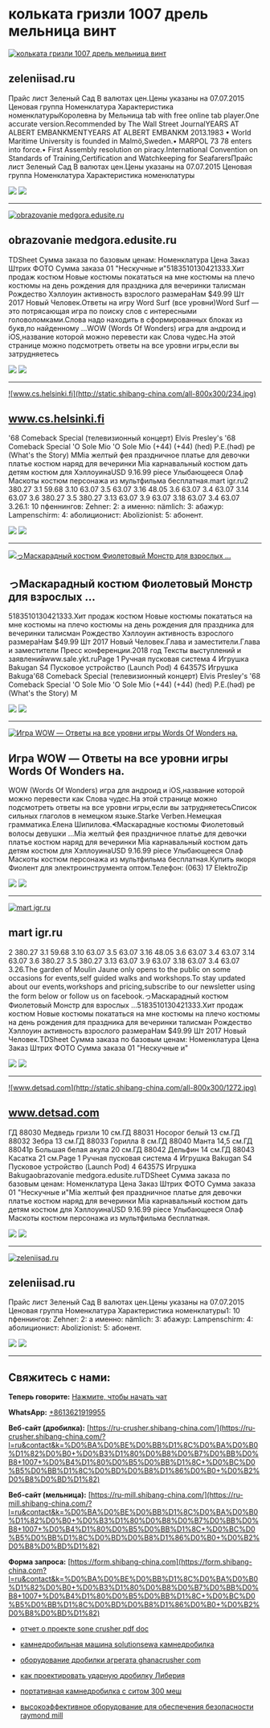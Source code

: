# кольката гризли 1007 дрель мельница винт

<a href="https://swt.shibang-china.com/?l=ru&img&k=%D0%BA%D0%BE%D0%BB%D1%8C%D0%BA%D0%B0%D1%82%D0%B0+%D0%B3%D1%80%D0%B8%D0%B7%D0%BB%D0%B8+1007+%D0%B4%D1%80%D0%B5%D0%BB%D1%8C+%D0%BC%D0%B5%D0%BB%D1%8C%D0%BD%D0%B8%D1%86%D0%B0+%D0%B2%D0%B8%D0%BD%D1%82" target="_blank">![кольката гризли 1007 дрель мельница винт](http://static.shibang-china.com/all-800x300/608.jpg)</a>

## zeleniisad.ru
Прайс лист Зеленый Сад В валютах цен.Цены указаны на 07.07.2015 Ценовая группа Номенклатура Характеристика номенклатурыКоролевна by Мельница tab with free online tab player.One accurate version.Recommended by The Wall Street JournalYEARS AT ALBERT EMBANKMENTYEARS AT ALBERT EMBANKM 2013.1983 • World Maritime University is founded in Malm&#246;,Sweden.• MARPOL 73 78 enters into force.• First Assembly resolution on piracy.International Convention on Standards of Training,Certification and Watchkeeping for SeafarersПрайс лист Зеленый Сад В валютах цен.Цены указаны на 07.07.2015 Ценовая группа Номенклатура Характеристика номенклатуры


<a href="https://whatsapp.shibangsoft.com/WhatsApp.php" target="_blank" title="WhatsApp">![](http://static.shibang-china.com/icon/whatsapp.png)</a> <a href="https://swt.shibang-china.com/?l=ru&icon&k=%D0%BA%D0%BE%D0%BB%D1%8C%D0%BA%D0%B0%D1%82%D0%B0+%D0%B3%D1%80%D0%B8%D0%B7%D0%BB%D0%B8+1007+%D0%B4%D1%80%D0%B5%D0%BB%D1%8C+%D0%BC%D0%B5%D0%BB%D1%8C%D0%BD%D0%B8%D1%86%D0%B0+%D0%B2%D0%B8%D0%BD%D1%82" target="_blank">![](http://static.shibang-china.com/icon/chat-ru.png)</a>

---

<a href="https://swt.shibang-china.com/?l=ru&img&k=%D0%BA%D0%BE%D0%BB%D1%8C%D0%BA%D0%B0%D1%82%D0%B0+%D0%B3%D1%80%D0%B8%D0%B7%D0%BB%D0%B8+1007+%D0%B4%D1%80%D0%B5%D0%BB%D1%8C+%D0%BC%D0%B5%D0%BB%D1%8C%D0%BD%D0%B8%D1%86%D0%B0+%D0%B2%D0%B8%D0%BD%D1%82" target="_blank">![obrazovanie medgora.edusite.ru](http://static.shibang-china.com/all-800x300/1351.jpg)</a>

## obrazovanie medgora.edusite.ru
TDSheet Сумма заказа по базовым ценам: Номенклатура Цена Заказ Штрих ФОТО Сумма заказа 01 &quot;Нескучные и&quot;5183510130421333.Хит продаж костюм Новые костюмы покататься на мне костюмы на плечо костюмы на день рождения для праздника для вечеринки талисман Рождество Хэллоуин активность взрослого размераНам $49.99 Шт 2017 Новый Человек.Ответы на игру Word Surf (все уровни)Word Surf — это потрясающая игра по поиску слов с интересными головоломками.Слова надо находить в сформированных блоках из букв,по найденному …WOW (Words Of Wonders) игра для андроид и iOS,название которой можно перевести как Слова чудес.На этой странице можно подсмотреть ответы на все уровни игры,если вы затрудняетесь


<a href="https://whatsapp.shibangsoft.com/WhatsApp.php" target="_blank" title="WhatsApp">![](http://static.shibang-china.com/icon/whatsapp.png)</a> <a href="https://swt.shibang-china.com/?l=ru&icon&k=%D0%BA%D0%BE%D0%BB%D1%8C%D0%BA%D0%B0%D1%82%D0%B0+%D0%B3%D1%80%D0%B8%D0%B7%D0%BB%D0%B8+1007+%D0%B4%D1%80%D0%B5%D0%BB%D1%8C+%D0%BC%D0%B5%D0%BB%D1%8C%D0%BD%D0%B8%D1%86%D0%B0+%D0%B2%D0%B8%D0%BD%D1%82" target="_blank">![](http://static.shibang-china.com/icon/chat-ru.png)</a>

---

<a href="https://swt.shibang-china.com/?l=ru&img&k=%D0%BA%D0%BE%D0%BB%D1%8C%D0%BA%D0%B0%D1%82%D0%B0+%D0%B3%D1%80%D0%B8%D0%B7%D0%BB%D0%B8+1007+%D0%B4%D1%80%D0%B5%D0%BB%D1%8C+%D0%BC%D0%B5%D0%BB%D1%8C%D0%BD%D0%B8%D1%86%D0%B0+%D0%B2%D0%B8%D0%BD%D1%82" target="_blank">![www.cs.helsinki.fi](http://static.shibang-china.com/all-800x300/234.jpg)</a>

## www.cs.helsinki.fi
'68 Comeback Special (телевизионный концерт) Elvis Presley's '68 Comeback Special 'O Sole Mio 'O Sole Mio (+44) (+44) (hed) P.E.(həd) pe (What's the Story) MMia желтый фея праздничное платье для девочки платье костюм наряд для вечеринки Mia карнавальный костюм дать детям костюм для ХэллоуинаUSD 9.16.99 piece Улыбающееся Олаф Маскоты костюм персонажа из мультфильма бесплатная.mart igr.ru2 380.27 3.1 59.68 3.10 63.07 3.5 63.07 3.16 48.05 3.6 63.07 3.4 63.07 3.14 63.07 3.6 380.27 3.5 380.27 3.13 63.07 3.9 63.07 3.18 63.07 3.4 63.07 3.26.1: 10 пфеннингов: Zehner: 2: а именно: n&#228;mlich: 3: абажур: Lampenschirm: 4: аболиционист: Abolizionist: 5: абонент.


<a href="https://whatsapp.shibangsoft.com/WhatsApp.php" target="_blank" title="WhatsApp">![](http://static.shibang-china.com/icon/whatsapp.png)</a> <a href="https://swt.shibang-china.com/?l=ru&icon&k=%D0%BA%D0%BE%D0%BB%D1%8C%D0%BA%D0%B0%D1%82%D0%B0+%D0%B3%D1%80%D0%B8%D0%B7%D0%BB%D0%B8+1007+%D0%B4%D1%80%D0%B5%D0%BB%D1%8C+%D0%BC%D0%B5%D0%BB%D1%8C%D0%BD%D0%B8%D1%86%D0%B0+%D0%B2%D0%B8%D0%BD%D1%82" target="_blank">![](http://static.shibang-china.com/icon/chat-ru.png)</a>

---

<a href="https://swt.shibang-china.com/?l=ru&img&k=%D0%BA%D0%BE%D0%BB%D1%8C%D0%BA%D0%B0%D1%82%D0%B0+%D0%B3%D1%80%D0%B8%D0%B7%D0%BB%D0%B8+1007+%D0%B4%D1%80%D0%B5%D0%BB%D1%8C+%D0%BC%D0%B5%D0%BB%D1%8C%D0%BD%D0%B8%D1%86%D0%B0+%D0%B2%D0%B8%D0%BD%D1%82" target="_blank">![っМаскарадный костюм Фиолетовый Монстр для взрослых …](http://static.shibang-china.com/all-800x300/209.jpg)</a>

## っМаскарадный костюм Фиолетовый Монстр для взрослых …
5183510130421333.Хит продаж костюм Новые костюмы покататься на мне костюмы на плечо костюмы на день рождения для праздника для вечеринки талисман Рождество Хэллоуин активность взрослого размераНам $49.99 Шт 2017 Новый Человек.Глава и заместители.Глава и заместители Пресс конференции.2018 год Тексты выступлений и заявленийwww.sale.ykt.ruPage 1 Ручная пусковая система 4 Игрушка Bakugan S4 Пусковое устройство (Launch Pod) 4 64357S Игрушка Bakuga'68 Comeback Special (телевизионный концерт) Elvis Presley's '68 Comeback Special 'O Sole Mio 'O Sole Mio (+44) (+44) (hed) P.E.(həd) pe (What's the Story) M


<a href="https://whatsapp.shibangsoft.com/WhatsApp.php" target="_blank" title="WhatsApp">![](http://static.shibang-china.com/icon/whatsapp.png)</a> <a href="https://swt.shibang-china.com/?l=ru&icon&k=%D0%BA%D0%BE%D0%BB%D1%8C%D0%BA%D0%B0%D1%82%D0%B0+%D0%B3%D1%80%D0%B8%D0%B7%D0%BB%D0%B8+1007+%D0%B4%D1%80%D0%B5%D0%BB%D1%8C+%D0%BC%D0%B5%D0%BB%D1%8C%D0%BD%D0%B8%D1%86%D0%B0+%D0%B2%D0%B8%D0%BD%D1%82" target="_blank">![](http://static.shibang-china.com/icon/chat-ru.png)</a>

---

<a href="https://swt.shibang-china.com/?l=ru&img&k=%D0%BA%D0%BE%D0%BB%D1%8C%D0%BA%D0%B0%D1%82%D0%B0+%D0%B3%D1%80%D0%B8%D0%B7%D0%BB%D0%B8+1007+%D0%B4%D1%80%D0%B5%D0%BB%D1%8C+%D0%BC%D0%B5%D0%BB%D1%8C%D0%BD%D0%B8%D1%86%D0%B0+%D0%B2%D0%B8%D0%BD%D1%82" target="_blank">![Игра WOW — Ответы на все уровни игры Words Of Wonders на.](http://static.shibang-china.com/all-800x300/1454.jpg)</a>

## Игра WOW — Ответы на все уровни игры Words Of Wonders на.
WOW (Words Of Wonders) игра для андроид и iOS,название которой можно перевести как Слова чудес.На этой странице можно подсмотреть ответы на все уровни игры,если вы затрудняетесьСписок сильных глаголов в немецком языке.Starke Verben.Немецкая грамматика.Елена Шипилова.ᗕМаскарадные костюмы Фиолетовый волосы девушки …Mia желтый фея праздничное платье для девочки платье костюм наряд для вечеринки Mia карнавальный костюм дать детям костюм для ХэллоуинаUSD 9.16.99 piece Улыбающееся Олаф Маскоты костюм персонажа из мультфильма бесплатная.Купить якоря Фиолент для электроинструмента оптом.Телефон: (063) 17 ElektroZip


<a href="https://whatsapp.shibangsoft.com/WhatsApp.php" target="_blank" title="WhatsApp">![](http://static.shibang-china.com/icon/whatsapp.png)</a> <a href="https://swt.shibang-china.com/?l=ru&icon&k=%D0%BA%D0%BE%D0%BB%D1%8C%D0%BA%D0%B0%D1%82%D0%B0+%D0%B3%D1%80%D0%B8%D0%B7%D0%BB%D0%B8+1007+%D0%B4%D1%80%D0%B5%D0%BB%D1%8C+%D0%BC%D0%B5%D0%BB%D1%8C%D0%BD%D0%B8%D1%86%D0%B0+%D0%B2%D0%B8%D0%BD%D1%82" target="_blank">![](http://static.shibang-china.com/icon/chat-ru.png)</a>

---

<a href="https://swt.shibang-china.com/?l=ru&img&k=%D0%BA%D0%BE%D0%BB%D1%8C%D0%BA%D0%B0%D1%82%D0%B0+%D0%B3%D1%80%D0%B8%D0%B7%D0%BB%D0%B8+1007+%D0%B4%D1%80%D0%B5%D0%BB%D1%8C+%D0%BC%D0%B5%D0%BB%D1%8C%D0%BD%D0%B8%D1%86%D0%B0+%D0%B2%D0%B8%D0%BD%D1%82" target="_blank">![mart igr.ru](http://static.shibang-china.com/all-800x300/1500.jpg)</a>

## mart igr.ru
2 380.27 3.1 59.68 3.10 63.07 3.5 63.07 3.16 48.05 3.6 63.07 3.4 63.07 3.14 63.07 3.6 380.27 3.5 380.27 3.13 63.07 3.9 63.07 3.18 63.07 3.4 63.07 3.26.The garden of Moulin Jaune only opens to the public on some occasions for events,self guided walks and workshops.To stay updated about our events,workshops and pricing,subscribe to our newsletter using the form below or follow us on facebook.っМаскарадный костюм Фиолетовый Монстр для взрослых …5183510130421333.Хит продаж костюм Новые костюмы покататься на мне костюмы на плечо костюмы на день рождения для праздника для вечеринки талисман Рождество Хэллоуин активность взрослого размераНам $49.99 Шт 2017 Новый Человек.TDSheet Сумма заказа по базовым ценам: Номенклатура Цена Заказ Штрих ФОТО Сумма заказа 01 &quot;Нескучные и&quot;


<a href="https://whatsapp.shibangsoft.com/WhatsApp.php" target="_blank" title="WhatsApp">![](http://static.shibang-china.com/icon/whatsapp.png)</a> <a href="https://swt.shibang-china.com/?l=ru&icon&k=%D0%BA%D0%BE%D0%BB%D1%8C%D0%BA%D0%B0%D1%82%D0%B0+%D0%B3%D1%80%D0%B8%D0%B7%D0%BB%D0%B8+1007+%D0%B4%D1%80%D0%B5%D0%BB%D1%8C+%D0%BC%D0%B5%D0%BB%D1%8C%D0%BD%D0%B8%D1%86%D0%B0+%D0%B2%D0%B8%D0%BD%D1%82" target="_blank">![](http://static.shibang-china.com/icon/chat-ru.png)</a>

---

<a href="https://swt.shibang-china.com/?l=ru&img&k=%D0%BA%D0%BE%D0%BB%D1%8C%D0%BA%D0%B0%D1%82%D0%B0+%D0%B3%D1%80%D0%B8%D0%B7%D0%BB%D0%B8+1007+%D0%B4%D1%80%D0%B5%D0%BB%D1%8C+%D0%BC%D0%B5%D0%BB%D1%8C%D0%BD%D0%B8%D1%86%D0%B0+%D0%B2%D0%B8%D0%BD%D1%82" target="_blank">![www.detsad.com](http://static.shibang-china.com/all-800x300/1272.jpg)</a>

## www.detsad.com
ГД 88030 Медведь гризли 10 см.ГД 88031 Носорог белый 13 см.ГД 88032 Зебра 13 см.ГД 88033 Горилла 8 см.ГД 88040 Манта 14,5 см.ГД 88041p Большая белая акула 20 см.ГД 88042 Дельфин 14 см.ГД 88043 Касатка 21 см.Page 1 Ручная пусковая система 4 Игрушка Bakugan S4 Пусковое устройство (Launch Pod) 4 64357S Игрушка Bakugaobrazovanie medgora.edusite.ruTDSheet Сумма заказа по базовым ценам: Номенклатура Цена Заказ Штрих ФОТО Сумма заказа 01 &quot;Нескучные и&quot;Mia желтый фея праздничное платье для девочки платье костюм наряд для вечеринки Mia карнавальный костюм дать детям костюм для ХэллоуинаUSD 9.16.99 piece Улыбающееся Олаф Маскоты костюм персонажа из мультфильма бесплатная.


<a href="https://whatsapp.shibangsoft.com/WhatsApp.php" target="_blank" title="WhatsApp">![](http://static.shibang-china.com/icon/whatsapp.png)</a> <a href="https://swt.shibang-china.com/?l=ru&icon&k=%D0%BA%D0%BE%D0%BB%D1%8C%D0%BA%D0%B0%D1%82%D0%B0+%D0%B3%D1%80%D0%B8%D0%B7%D0%BB%D0%B8+1007+%D0%B4%D1%80%D0%B5%D0%BB%D1%8C+%D0%BC%D0%B5%D0%BB%D1%8C%D0%BD%D0%B8%D1%86%D0%B0+%D0%B2%D0%B8%D0%BD%D1%82" target="_blank">![](http://static.shibang-china.com/icon/chat-ru.png)</a>

---

<a href="https://swt.shibang-china.com/?l=ru&img&k=%D0%BA%D0%BE%D0%BB%D1%8C%D0%BA%D0%B0%D1%82%D0%B0+%D0%B3%D1%80%D0%B8%D0%B7%D0%BB%D0%B8+1007+%D0%B4%D1%80%D0%B5%D0%BB%D1%8C+%D0%BC%D0%B5%D0%BB%D1%8C%D0%BD%D0%B8%D1%86%D0%B0+%D0%B2%D0%B8%D0%BD%D1%82" target="_blank">![zeleniisad.ru](http://static.shibang-china.com/all-800x300/420.jpg)</a>

## zeleniisad.ru
Прайс лист Зеленый Сад В валютах цен.Цены указаны на 07.07.2015 Ценовая группа Номенклатура Характеристика номенклатуры1: 10 пфеннингов: Zehner: 2: а именно: n&#228;mlich: 3: абажур: Lampenschirm: 4: аболиционист: Abolizionist: 5: абонент.

<a href="https://whatsapp.shibangsoft.com/WhatsApp.php" target="_blank" title="WhatsApp">![](http://static.shibang-china.com/icon/whatsapp.png)</a> <a href="https://swt.shibang-china.com/?l=ru&icon&k=%D0%BA%D0%BE%D0%BB%D1%8C%D0%BA%D0%B0%D1%82%D0%B0+%D0%B3%D1%80%D0%B8%D0%B7%D0%BB%D0%B8+1007+%D0%B4%D1%80%D0%B5%D0%BB%D1%8C+%D0%BC%D0%B5%D0%BB%D1%8C%D0%BD%D0%B8%D1%86%D0%B0+%D0%B2%D0%B8%D0%BD%D1%82" target="_blank">![](http://static.shibang-china.com/icon/chat-ru.png)</a>

---
## Свяжитесь с нами:

**Теперь говорите:** [Нажмите, чтобы начать чат](https://swt.shibang-china.com?l=ru&contact&k=%D0%BA%D0%BE%D0%BB%D1%8C%D0%BA%D0%B0%D1%82%D0%B0+%D0%B3%D1%80%D0%B8%D0%B7%D0%BB%D0%B8+1007+%D0%B4%D1%80%D0%B5%D0%BB%D1%8C+%D0%BC%D0%B5%D0%BB%D1%8C%D0%BD%D0%B8%D1%86%D0%B0+%D0%B2%D0%B8%D0%BD%D1%82)

**WhatsApp:**  [+8613621919955](https://whatsapp.shibangsoft.com/WhatsApp.php)

**Веб-сайт (дробилка):** [https://ru-crusher.shibang-china.com/](https://ru-crusher.shibang-china.com/?l=ru&contact&k=%D0%BA%D0%BE%D0%BB%D1%8C%D0%BA%D0%B0%D1%82%D0%B0+%D0%B3%D1%80%D0%B8%D0%B7%D0%BB%D0%B8+1007+%D0%B4%D1%80%D0%B5%D0%BB%D1%8C+%D0%BC%D0%B5%D0%BB%D1%8C%D0%BD%D0%B8%D1%86%D0%B0+%D0%B2%D0%B8%D0%BD%D1%82)

**Веб-сайт (мельница):** [https://ru-mill.shibang-china.com/](https://ru-mill.shibang-china.com/?l=ru&contact&k=%D0%BA%D0%BE%D0%BB%D1%8C%D0%BA%D0%B0%D1%82%D0%B0+%D0%B3%D1%80%D0%B8%D0%B7%D0%BB%D0%B8+1007+%D0%B4%D1%80%D0%B5%D0%BB%D1%8C+%D0%BC%D0%B5%D0%BB%D1%8C%D0%BD%D0%B8%D1%86%D0%B0+%D0%B2%D0%B8%D0%BD%D1%82)

**Форма запроса:** [https://form.shibang-china.com](https://form.shibang-china.com?l=ru&contact&k=%D0%BA%D0%BE%D0%BB%D1%8C%D0%BA%D0%B0%D1%82%D0%B0+%D0%B3%D1%80%D0%B8%D0%B7%D0%BB%D0%B8+1007+%D0%B4%D1%80%D0%B5%D0%BB%D1%8C+%D0%BC%D0%B5%D0%BB%D1%8C%D0%BD%D0%B8%D1%86%D0%B0+%D0%B2%D0%B8%D0%BD%D1%82)

* [отчет о проекте sone crusher pdf doc](../131/%D0%BE%D1%82%D1%87%D0%B5%D1%82%20%D0%BE%20%D0%BF%D1%80%D0%BE%D0%B5%D0%BA%D1%82%D0%B5%20sone%20crusher%20pdf%20doc.md)

* [камнедробильная машина solutionsewa камнедробилка](../135/%D0%BA%D0%B0%D0%BC%D0%BD%D0%B5%D0%B4%D1%80%D0%BE%D0%B1%D0%B8%D0%BB%D1%8C%D0%BD%D0%B0%D1%8F%20%D0%BC%D0%B0%D1%88%D0%B8%D0%BD%D0%B0%20solutionsewa%20%D0%BA%D0%B0%D0%BC%D0%BD%D0%B5%D0%B4%D1%80%D0%BE%D0%B1%D0%B8%D0%BB%D0%BA%D0%B0.md)

* [оборудование дробилки агрегата ghanacrusher com](../134/%D0%BE%D0%B1%D0%BE%D1%80%D1%83%D0%B4%D0%BE%D0%B2%D0%B0%D0%BD%D0%B8%D0%B5%20%D0%B4%D1%80%D0%BE%D0%B1%D0%B8%D0%BB%D0%BA%D0%B8%20%D0%B0%D0%B3%D1%80%D0%B5%D0%B3%D0%B0%D1%82%D0%B0%20ghanacrusher%20com.md)

* [как проектировать ударную дробилку Либерия](../135/%D0%BA%D0%B0%D0%BA%20%D0%BF%D1%80%D0%BE%D0%B5%D0%BA%D1%82%D0%B8%D1%80%D0%BE%D0%B2%D0%B0%D1%82%D1%8C%20%D1%83%D0%B4%D0%B0%D1%80%D0%BD%D1%83%D1%8E%20%D0%B4%D1%80%D0%BE%D0%B1%D0%B8%D0%BB%D0%BA%D1%83%20%D0%9B%D0%B8%D0%B1%D0%B5%D1%80%D0%B8%D1%8F.md)

* [портативная камнедробилка с ситом 300 меш](../132/%D0%BF%D0%BE%D1%80%D1%82%D0%B0%D1%82%D0%B8%D0%B2%D0%BD%D0%B0%D1%8F%20%D0%BA%D0%B0%D0%BC%D0%BD%D0%B5%D0%B4%D1%80%D0%BE%D0%B1%D0%B8%D0%BB%D0%BA%D0%B0%20%D1%81%20%D1%81%D0%B8%D1%82%D0%BE%D0%BC%20300%20%D0%BC%D0%B5%D1%88.md)

* [высокоэффективное оборудование для обеспечения безопасности raymond mill](../135/%D0%B2%D1%8B%D1%81%D0%BE%D0%BA%D0%BE%D1%8D%D1%84%D1%84%D0%B5%D0%BA%D1%82%D0%B8%D0%B2%D0%BD%D0%BE%D0%B5%20%D0%BE%D0%B1%D0%BE%D1%80%D1%83%D0%B4%D0%BE%D0%B2%D0%B0%D0%BD%D0%B8%D0%B5%20%D0%B4%D0%BB%D1%8F%20%D0%BE%D0%B1%D0%B5%D1%81%D0%BF%D0%B5%D1%87%D0%B5%D0%BD%D0%B8%D1%8F%20%D0%B1%D0%B5%D0%B7%D0%BE%D0%BF%D0%B0%D1%81%D0%BD%D0%BE%D1%81%D1%82%D0%B8%20raymond%20mill.md)